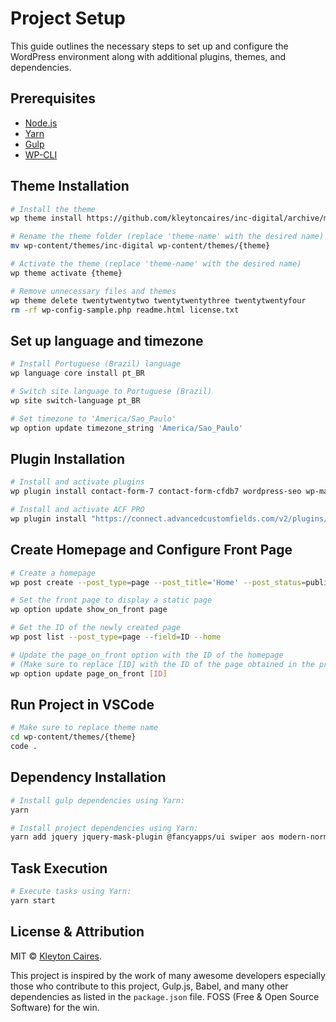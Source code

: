 # Project Setup

This guide outlines the necessary steps to set up and configure the WordPress environment along with additional plugins, themes, and dependencies.

## Prerequisites

-   [Node.js](https://nodejs.org/)
-   [Yarn](https://yarnpkg.com/)
-   [Gulp](https://gulpjs.com/)
-   [WP-CLI](https://wp-cli.org/)

## Theme Installation

```sh
# Install the theme
wp theme install https://github.com/kleytoncaires/inc-digital/archive/main.zip

# Rename the theme folder (replace 'theme-name' with the desired name)
mv wp-content/themes/inc-digital wp-content/themes/{theme}

# Activate the theme (replace 'theme-name' with the desired name)
wp theme activate {theme}

# Remove unnecessary files and themes
wp theme delete twentytwentytwo twentytwentythree twentytwentyfour
rm -rf wp-config-sample.php readme.html license.txt
```

## Set up language and timezone

```sh
# Install Portuguese (Brazil) language
wp language core install pt_BR

# Switch site language to Portuguese (Brazil)
wp site switch-language pt_BR

# Set timezone to 'America/Sao_Paulo'
wp option update timezone_string 'America/Sao_Paulo'
```

## Plugin Installation

```sh
# Install and activate plugins
wp plugin install contact-form-7 contact-form-cfdb7 wordpress-seo wp-mail-smtp wp-migrate-db --activate

# Install and activate ACF PRO
wp plugin install "https://connect.advancedcustomfields.com/v2/plugins/download?p=pro&k=b3JkZXJfaWQ9Nzg5MDd8dHlwZT1kZXZlbG9wZXJ8ZGF0ZT0yMDE2LTA0LTA1IDEzOjQwOjQw&_gl=1*hn0494*_gcl_au*MTM5NTY4MTA5My4xNzI1MzY4NDc5*_ga*MTU2NTI3MzM4OS4xNzI1MzY4NDc3*_ga_QQ5FN8NX8W*MTcyODUwMTA5Ni42LjEuMTcyODUwMTg3Ni41OS4wLjE2MTU0ODQ1MjA" --activate
```

## Create Homepage and Configure Front Page

```sh
# Create a homepage
wp post create --post_type=page --post_title='Home' --post_status=publish

# Set the front page to display a static page
wp option update show_on_front page

# Get the ID of the newly created page
wp post list --post_type=page --field=ID --home

# Update the page_on_front option with the ID of the homepage
# (Make sure to replace [ID] with the ID of the page obtained in the previous step)
wp option update page_on_front [ID]
```

## Run Project in VSCode

```sh
# Make sure to replace theme name
cd wp-content/themes/{theme}
code .
```

## Dependency Installation

```sh
# Install gulp dependencies using Yarn:
yarn

# Install project dependencies using Yarn:
yarn add jquery jquery-mask-plugin @fancyapps/ui swiper aos modern-normalize --save
```

## Task Execution

```sh
# Execute tasks using Yarn:
yarn start
```

## License & Attribution

MIT © [Kleyton Caires](https://linkedin.com/in/kleytoncaires).

This project is inspired by the work of many awesome developers especially those who contribute to this project, Gulp.js, Babel, and many other dependencies as listed in the `package.json` file. FOSS (Free & Open Source Software) for the win.
